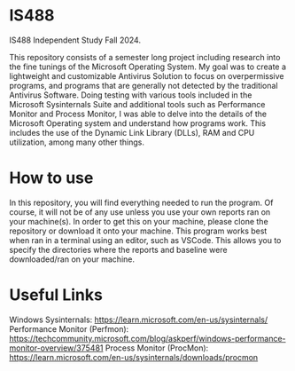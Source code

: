 # IS488
IS488 Independent Study Fall 2024.

This repository consists of a semester long project including research into the fine tunings of the Microsoft Operating System.
My goal was to create a lightweight and customizable Antivirus Solution to focus on overpermissive programs, and programs that are generally not detected by the traditional Antivirus Software.
Doing testing with various tools included in the Microsoft Sysinternals Suite and additional tools such as Performance Monitor and Process Monitor, I was able to delve into the details of the Microsoft Operating system and understand how programs work.
This includes the use of the Dynamic Link Library (DLLs), RAM and CPU utilization, among many other things.

# How to use
In this repository, you will find everything needed to run the program. Of course, it will not be of any use unless you use your own reports ran on your machine(s). In order to get this on your machine, please clone the repository or download it onto your machine.
This program works best when ran in a terminal using an editor, such as VSCode. This allows you to specify the directories where the reports and baseline were downloaded/ran on your machine.

# Useful Links
Windows Sysinternals: https://learn.microsoft.com/en-us/sysinternals/
Performance Monitor (Perfmon): https://techcommunity.microsoft.com/blog/askperf/windows-performance-monitor-overview/375481
Process Monitor (ProcMon): https://learn.microsoft.com/en-us/sysinternals/downloads/procmon

